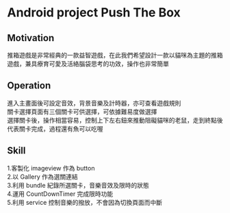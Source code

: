 # Android project Push The Box

## Motivation
推箱遊戲是非常經典的一款益智遊戲，在此我們希望設計一款以貓咪為主題的推箱遊戲，兼具療育可愛及活絡腦袋思考的功效，操作也非常簡單

## Operation
進入主畫面後可設定音效，背景音樂及計時器，亦可查看遊戲規則 <br/>
關卡選擇頁面有三個關卡可供選擇，可依據難易度做選擇 <br/>
選擇關卡後，操作相當容易，控制上下左右鈕來推動阻礙貓咪的老鼠，走到終點後代表關卡完成，過程還有魚可以吃喔 <br/>

## Skill
1.客製化 imageview 作為 button <br/>
2.以 Gallery 作為選關連結 <br/>
3.利用 bundle 紀錄所選關卡，音樂音效及限時的狀態 <br/>
4.運用 CountDownTimer 完成限時功能 <br/>
5.利用 service 控制音樂的撥放，不會因為切換頁面而中斷
